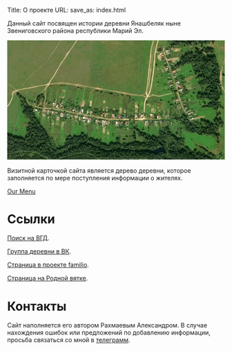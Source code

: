 Title: О проекте
URL:
save_as: index.html

Данный сайт посвящен истории деревни Янашбеляк ныне Звениговского района республики Марий Эл.

![satellite_view.jpg](images/satellite_view.jpg)

Визитной карточкой сайта является дерево деревни, которое заполняется по мере поступления информации о жителях.

[Our Menu]({static}/pdfs/0_revision_1719.pdf)

# Ссылки

[Поиск на ВГД](https://forum.vgd.ru/5429/123688/).

[Группа деревни в ВК](https://vk.com/club24245621).

[Страница в проекте familio](https://familio.org/settlements/34ed6db2-45c3-4a87-8305-2e31f3dfb815).

[Страница на Родной вятке](https://rodnaya-vyatka.ru/places/114903).

# Контакты
Сайт наполняется его автором Рахмаевым Александром. В случае нахождения ошибок или предложений по добавлению информации, просьба связаться со мной в [телеграмм](https://t.me/rahmaevao).

